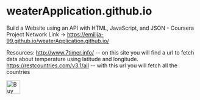 # weaterApplication.github.io
Build a Website using an API with HTML, JavaScript, and JSON  - Coursera Project Network
Link -> https://emilija-99.github.io/weaterApplication.github.io/

Resources: 
http://www.7timer.info/ -- on this site you will find a url to fetch data about temperature using latitude and longitude.
https://restcountries.com/v3.1/all -- with this url you will fetch all the countries




<a href='https://ko-fi.com/W7W8OHBQX' target='_blank'><img height='36' style='border:0px;height:36px;' src='https://storage.ko-fi.com/cdn/kofi4.png?v=3' border='0' alt='Buy Me a Coffee at ko-fi.com' /></a>
